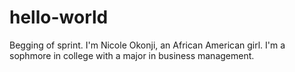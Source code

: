 # hello-world
Begging of sprint.
I'm Nicole Okonji, an African American girl. I'm a sophmore in college with a major in business management.
